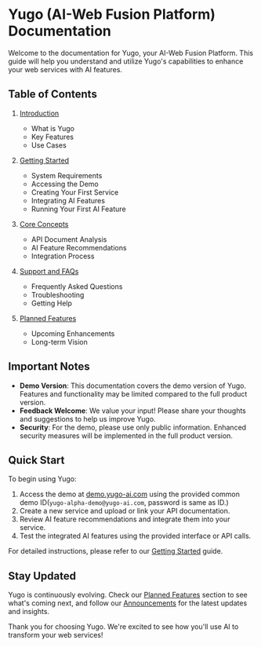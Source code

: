 # Yugo (AI-Web Fusion Platform) Documentation

Welcome to the documentation for Yugo, your AI-Web Fusion Platform. This guide will help you understand and utilize Yugo's capabilities to enhance your web services with AI features.

## Table of Contents

1. [Introduction](introduction.md)
   - What is Yugo
   - Key Features
   - Use Cases

2. [Getting Started](getting-started.md)
   - System Requirements
   - Accessing the Demo
   - Creating Your First Service
   - Integrating AI Features
   - Running Your First AI Feature

3. [Core Concepts](core-concepts.md)
   - API Document Analysis
   - AI Feature Recommendations
   - Integration Process

4. [Support and FAQs](support-and-faqs.md)
   - Frequently Asked Questions
   - Troubleshooting
   - Getting Help

5. [Planned Features](planned-features.md)
   - Upcoming Enhancements
   - Long-term Vision

## Important Notes

- **Demo Version**: This documentation covers the demo version of Yugo. Features and functionality may be limited compared to the full product version.
- **Feedback Welcome**: We value your input! Please share your thoughts and suggestions to help us improve Yugo.
- **Security**: For the demo, please use only public information. Enhanced security measures will be implemented in the full product version.

## Quick Start

To begin using Yugo:
1. Access the demo at [demo.yugo-ai.com](https://demo.yugo-ai.com) using the provided common demo ID(`yugo-alpha-demo@yugo-ai.com`, password is same as ID.)
2. Create a new service and upload or link your API documentation.
3. Review AI feature recommendations and integrate them into your service.
4. Test the integrated AI features using the provided interface or API calls.

For detailed instructions, please refer to our [Getting Started](getting-started.md) guide.

## Stay Updated

Yugo is continuously evolving. Check our [Planned Features](planned-features.md) section to see what's coming next, and follow our [Announcements](https://github.com/ynishi/yugo-docs/discussions/categories/announcements) for the latest updates and insights.

Thank you for choosing Yugo. We're excited to see how you'll use AI to transform your web services!
